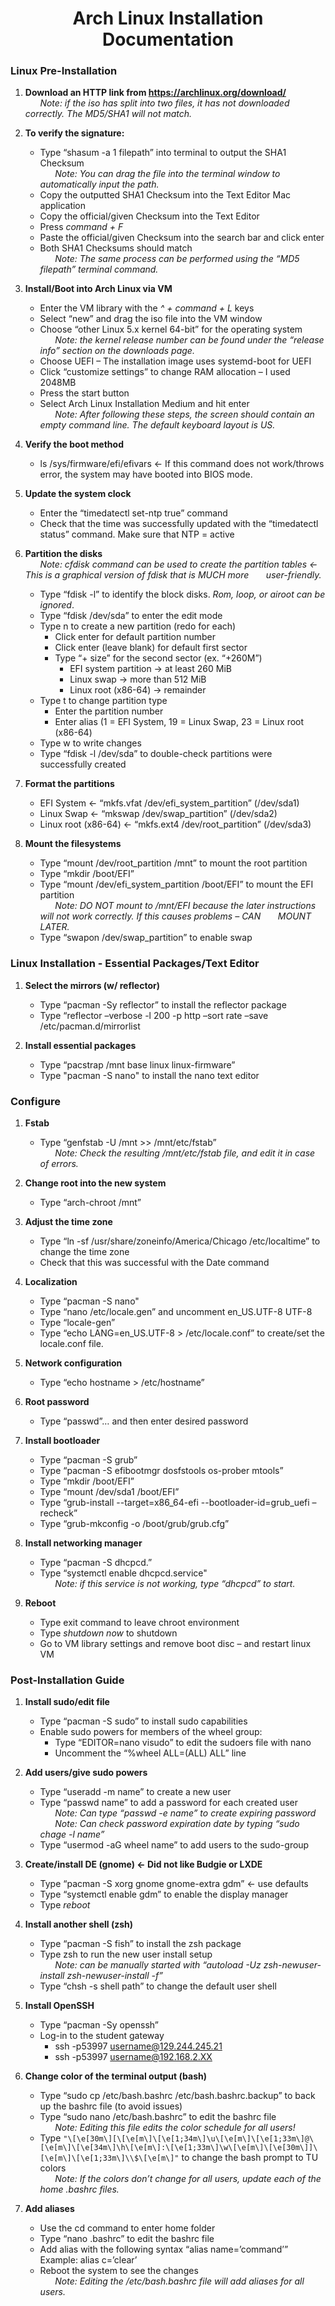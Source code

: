 <h1 align="center">Arch Linux Installation Documentation</h1>

### Linux Pre-Installation

1. **Download an HTTP link from https://archlinux.org/download/** \
&nbsp;&nbsp;&nbsp;&nbsp;&nbsp;&nbsp;*Note: if the iso has split into two files, it has not downloaded correctly. The MD5/SHA1 will not match.* 

2. **To verify the signature:**
    * Type “shasum -a 1 filepath” into terminal to output the SHA1 Checksum \
&nbsp;&nbsp;&nbsp;&nbsp;&nbsp;&nbsp;*Note: You can drag the file into the terminal window to automatically input the path.* 
    * Copy the outputted SHA1 Checksum into the Text Editor Mac application
    * Copy the official/given Checksum into the Text Editor
    * Press *command + F*
    * Paste the official/given Checksum into the search bar and click enter
    * Both SHA1 Checksums should match \
&nbsp;&nbsp;&nbsp;&nbsp;&nbsp;&nbsp;*Note: The same process can be performed using the “MD5 filepath” terminal command.* 

3. **Install/Boot into Arch Linux via VM**
    * Enter the VM library with the *^ + command + L* keys
    * Select “new” and drag the iso file into the VM window
    * Choose “other Linux 5.x kernel 64-bit” for the operating system \
&nbsp;&nbsp;&nbsp;&nbsp;&nbsp;&nbsp;*Note: the kernel release number can be found under the “release info” section on the downloads page.*
    * Choose UEFI – The installation image uses systemd-boot for UEFI
    * Click “customize settings” to change RAM allocation – I used 2048MB
    * Press the start button
    * Select Arch Linux Installation Medium and hit enter \
&nbsp;&nbsp;&nbsp;&nbsp;&nbsp;&nbsp;*Note: After following these steps, the screen should contain an empty command line. The default keyboard layout is US.*  

4. **Verify the boot method**
    * ls /sys/firmware/efi/efivars <- If this command does not work/throws error, the system may have booted into BIOS mode. 

5. **Update the system clock**
    * Enter the “timedatectl set-ntp true” command
    * Check that the time was successfully updated with the “timedatectl status” command. Make sure that NTP = active 

6. **Partition the disks** \
&nbsp;&nbsp;&nbsp;&nbsp;&nbsp;&nbsp;*Note: cfdisk command can be used to create the partition tables <- This is a graphical version of fdisk that is MUCH more &nbsp;&nbsp;&nbsp;&nbsp;&nbsp;&nbsp;user-friendly.*
    * Type “fdisk -l” to identify the block disks. *Rom, loop, or airoot can be ignored*.
    * Type “fdisk /dev/sda” to enter the edit mode
    * Type n to create a new partition (redo for each)
      * Click enter for default partition number
      * Click enter (leave blank) for default first sector
      * Type “+ size” for the second sector (ex. “+260M”)
        * EFI system partition -> at least 260 MiB
        * Linux swap -> more than 512 MiB
        * Linux root (x86-64) -> remainder 
    * Type t to change partition type
      * Enter the partition number
      * Enter alias (1 = EFI System, 19 = Linux Swap, 23 = Linux root (x86-64)
    * Type w to write changes
    * Type “fdisk -l /dev/sda” to double-check partitions were successfully created
    
7. **Format the partitions**
    * EFI System <- “mkfs.vfat /dev/efi_system_partition” (/dev/sda1)
    * Linux Swap <- “mkswap /dev/swap_partition” (/dev/sda2)
    * Linux root (x86-64) <- “mkfs.ext4 /dev/root_partition” (/dev/sda3)

8. **Mount the filesystems**
    * Type “mount /dev/root_partition /mnt” to mount the root partition
    * Type “mkdir /boot/EFI”
    * Type “mount /dev/efi_system_partition /boot/EFI” to mount the EFI partition \
&nbsp;&nbsp;&nbsp;&nbsp;&nbsp;&nbsp;*Note: DO NOT mount to /mnt/EFI because the later instructions will not work correctly. If this causes problems – CAN  &nbsp;&nbsp;&nbsp;&nbsp;&nbsp;&nbsp;MOUNT LATER.*  
    * Type “swapon /dev/swap_partition” to enable swap

### Linux Installation - Essential Packages/Text Editor

1. **Select the mirrors (w/ reflector)**
    * Type “pacman -Sy reflector” to install the reflector package
    * Type “reflector –verbose -l 200 -p http –sort rate –save /etc/pacman.d/mirrorlist

2. **Install essential packages**
    * Type “pacstrap /mnt base linux linux-firmware”
    * Type "pacman -S nano" to install the nano text editor

### Configure 

1. **Fstab**
    * Type “genfstab -U  /mnt >> /mnt/etc/fstab” \
&nbsp;&nbsp;&nbsp;&nbsp;&nbsp;&nbsp;*Note: Check the resulting /mnt/etc/fstab file, and edit it in case of errors.*

2. **Change root into the new system**
    * Type “arch-chroot /mnt”

3. **Adjust the time zone**
    * Type “ln -sf /usr/share/zoneinfo/America/Chicago /etc/localtime” to change the time zone
    * Check that this was successful with the Date command

4. **Localization**
    * Type “pacman -S nano"
    * Type “nano /etc/locale.gen” and uncomment en_US.UTF-8 UTF-8
    * Type “locale-gen”
    * Type “echo LANG=en_US.UTF-8 > /etc/locale.conf” to create/set the locale.conf file. 

5. **Network configuration**
    * Type “echo hostname > /etc/hostname” 

6. **Root password**
    * Type “passwd”… and then enter desired password 

7. **Install bootloader**
    * Type “pacman -S grub”
    * Type “pacman -S efibootmgr dosfstools os-prober mtools”
    * Type “mkdir /boot/EFI”
    * Type “mount /dev/sda1 /boot/EFI”
    * Type “grub-install --target=x86_64-efi --bootloader-id=grub_uefi –recheck” 
    * Type “grub-mkconfig -o /boot/grub/grub.cfg”

8. **Install networking manager**
    * Type “pacman -S dhcpcd.”
    * Type “systemctl enable dhcpcd.service" \
&nbsp;&nbsp;&nbsp;&nbsp;&nbsp;&nbsp;*Note: if this service is not working, type “dhcpcd” to start.*

9. **Reboot**
    * Type exit command to leave chroot environment
    * Type *shutdown now* to shutdown
    * Go to VM library settings and remove boot disc – and restart linux VM

### Post-Installation Guide

1. **Install sudo/edit file**
    * Type “pacman -S sudo” to install sudo capabilities
    * Enable sudo powers for members of the wheel group:
      * Type “EDITOR=nano visudo” to edit the sudoers file with nano
      * Uncomment the “%wheel ALL=(ALL) ALL” line

2. **Add users/give sudo powers**
    * Type “useradd -m name” to create a new user
    * Type “passwd name” to add a password for each created user \
&nbsp;&nbsp;&nbsp;&nbsp;&nbsp;&nbsp;*Note: Can type “passwd -e name” to create expiring password* \
&nbsp;&nbsp;&nbsp;&nbsp;&nbsp;&nbsp;*Note: Can check password expiration date by typing “sudo chage -l name”*
    * Type “usermod -aG wheel name” to add users to the sudo-group
    
3. **Create/install DE (gnome) <- Did not like Budgie or LXDE**
    * Type “pacman -S xorg gnome gnome-extra gdm”  <- use defaults
    * Type “systemctl enable gdm” to enable the display manager
    * Type *reboot*

4. **Install another shell (zsh)**
    * Type “pacman -S fish” to install the zsh package
    * Type zsh to run the new user install setup \
&nbsp;&nbsp;&nbsp;&nbsp;&nbsp;&nbsp;*Note: can be manually started with “autoload -Uz zsh-newuser-install zsh-newuser-install -f”*
    * Type “chsh -s shell path” to change the default user shell
    
5. **Install OpenSSH**
    * Type “pacman -Sy openssh”
    * Log-in to the student gateway 
      * ssh -p53997 username@129.244.245.21
      * ssh -p53997 username@192.168.2.XX

6. **Change color of the terminal output (bash)**
    * Type “sudo cp /etc/bash.bashrc /etc/bash.bashrc.backup” to back up the bashrc file (to avoid issues)
    * Type “sudo nano /etc/bash.bashrc” to edit the bashrc file \
&nbsp;&nbsp;&nbsp;&nbsp;&nbsp;&nbsp;*Note: Editing this file edits the color schedule for all users!*
    * Type `"\[\e[30m\][\[\e[m\]\[\e[1;34m\]\u\[\e[m\]\[\e[1;33m\]@\[\e[m\]\[\e[34m\]\h\[\e[m\]:\[\e[1;33m\]\w\[\e[m\]\[\e[30m\]]\[\e[m\]\[\e[1;33m\]\\$\[\e[m\]"` to change the bash prompt to TU colors \
&nbsp;&nbsp;&nbsp;&nbsp;&nbsp;&nbsp;*Note: If the colors don’t change for all users, update each of the home .bashrc files.*

7. **Add aliases**
    * Use the cd command to enter home folder
    * Type “nano .bashrc” to edit the bashrc file
    * Add alias with the following syntax “alias name=’command’” Example: alias c=’clear’
    * Reboot the system to see the changes \
&nbsp;&nbsp;&nbsp;&nbsp;&nbsp;&nbsp;*Note: Editing the /etc/bash.bashrc file will add aliases for all users.*







